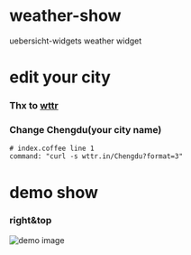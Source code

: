 # weather-show
uebersicht-widgets weather widget

# edit your city
### Thx to [wttr](https://github.com/chubin/wttr.in)
### Change Chengdu(your city name)
```
# index.coffee line 1
command: "curl -s wttr.in/Chengdu?format=3"
```
# demo show
### right&top
![demo image](images/screenshot.png)

